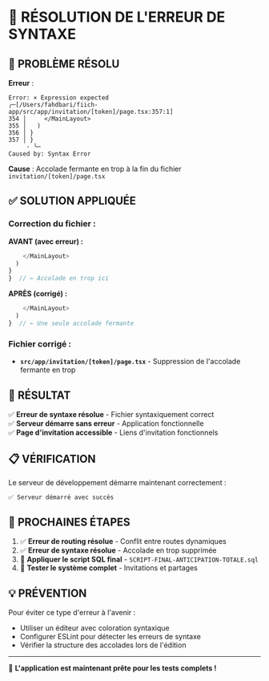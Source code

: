 # 🔧 RÉSOLUTION DE L'ERREUR DE SYNTAXE

## 🚨 PROBLÈME RÉSOLU

**Erreur** : 
```
Error: × Expression expected
╭─[/Users/fahdbari/fiich-app/src/app/invitation/[token]/page.tsx:357:1]
354 │     </MainLayout>
355 │   )
356 │ } 
357 │ } 
     · ╰─
Caused by: Syntax Error
```

**Cause** : Accolade fermante en trop à la fin du fichier `invitation/[token]/page.tsx`

## ✅ SOLUTION APPLIQUÉE

### Correction du fichier :

**AVANT (avec erreur) :**
```typescript
    </MainLayout>
  )
} 
}  // ← Accolade en trop ici
```

**APRÈS (corrigé) :**
```typescript
    </MainLayout>
  )
}  // ← Une seule accolade fermante
```

### Fichier corrigé :
- **`src/app/invitation/[token]/page.tsx`** - Suppression de l'accolade fermante en trop

## 🎯 RÉSULTAT

✅ **Erreur de syntaxe résolue** - Fichier syntaxiquement correct  
✅ **Serveur démarre sans erreur** - Application fonctionnelle  
✅ **Page d'invitation accessible** - Liens d'invitation fonctionnels  

## 📋 VÉRIFICATION

Le serveur de développement démarre maintenant correctement :
```bash
✅ Serveur démarré avec succès
```

## 🚀 PROCHAINES ÉTAPES

1. ✅ **Erreur de routing résolue** - Conflit entre routes dynamiques
2. ✅ **Erreur de syntaxe résolue** - Accolade en trop supprimée
3. 🔄 **Appliquer le script SQL final** - `SCRIPT-FINAL-ANTICIPATION-TOTALE.sql`
4. 🔄 **Tester le système complet** - Invitations et partages

## 💡 PRÉVENTION

Pour éviter ce type d'erreur à l'avenir :
- Utiliser un éditeur avec coloration syntaxique
- Configurer ESLint pour détecter les erreurs de syntaxe
- Vérifier la structure des accolades lors de l'édition

---

🎉 **L'application est maintenant prête pour les tests complets !** 